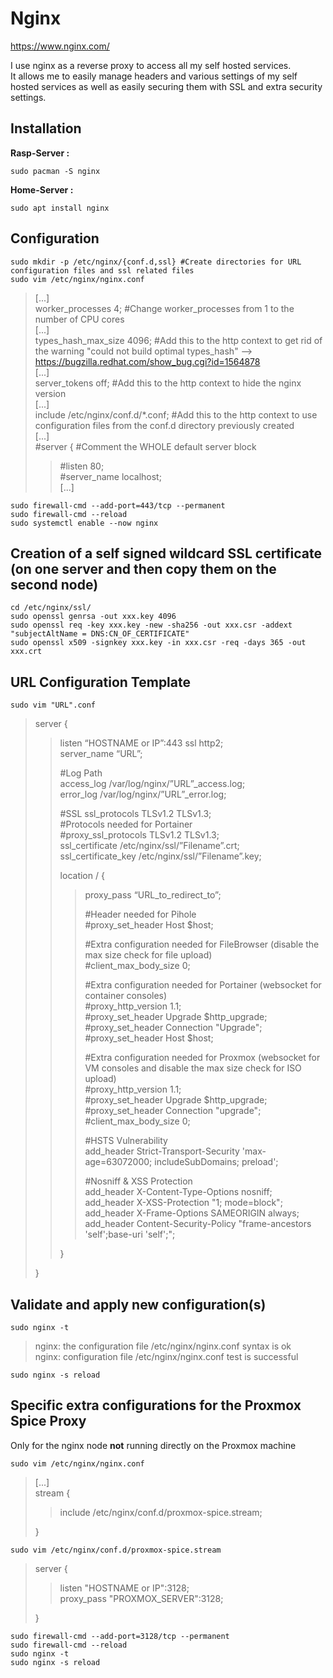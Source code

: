 # Nginx

https://www.nginx.com/

I use nginx as a reverse proxy to access all my self hosted services.  
It allows me to easily manage headers and various settings of my self hosted services as well as easily securing them with SSL and extra security settings.  

## Installation

**Rasp-Server :** 

```
sudo pacman -S nginx
```
  
**Home-Server :**

```
sudo apt install nginx
```

## Configuration

```
sudo mkdir -p /etc/nginx/{conf.d,ssl} #Create directories for URL configuration files and ssl related files
sudo vim /etc/nginx/nginx.conf
```

> [...]  
> worker_processes 4; #Change worker_processes from 1 to the number of CPU cores  
> [...]  
> types_hash_max_size 4096; #Add this to the http context to get rid of the warning "could not build optimal types_hash" --> https://bugzilla.redhat.com/show_bug.cgi?id=1564878  
> [...]  
> server_tokens off; #Add this to the http context to hide the nginx version  
> [...]  
> include /etc/nginx/conf.d/\*.conf; #Add this to the http context to use configuration files from the conf.d directory previously created  
> [...]  
> #server { #Comment the WHOLE default server block  
> > #listen       80;  
> > #server_name  localhost;  
> > [...]

```
sudo firewall-cmd --add-port=443/tcp --permanent
sudo firewall-cmd --reload
sudo systemctl enable --now nginx
```

## Creation of a self signed wildcard SSL certificate (on one server and then copy them on the second node)

```
cd /etc/nginx/ssl/
sudo openssl genrsa -out xxx.key 4096
sudo openssl req -key xxx.key -new -sha256 -out xxx.csr -addext "subjectAltName = DNS:CN_OF_CERTIFICATE"
sudo openssl x509 -signkey xxx.key -in xxx.csr -req -days 365 -out xxx.crt
```

## URL Configuration Template

```
sudo vim "URL".conf
```

> server {  
> > listen “HOSTNAME or IP”:443 ssl http2;  
> > server_name “URL”;  
> >    
> > #Log Path  
> > access_log /var/log/nginx/”URL”\_access.log;  
> > error_log /var/log/nginx/”URL”\_error.log;  
> >  
> > #SSL
> > ssl_protocols TLSv1.2 TLSv1.3;  
> > #Protocols needed for Portainer  
> > #proxy_ssl_protocols TLSv1.2 TLSv1.3;  
> > ssl_certificate /etc/nginx/ssl/”Filename”.crt;  
> > ssl_certificate_key /etc/nginx/ssl/”Filename”.key;  
> >    
> > location / {  
> > > proxy_pass “URL_to_redirect_to”;
> > >   
> > > #Header needed for Pihole  
> > > #proxy_set_header Host $host;  
> > >  
> > > #Extra configuration needed for FileBrowser (disable the max size check for file upload)  
> > > #client_max_body_size 0;  
> > >  
> > > #Extra configuration needed for Portainer (websocket for container consoles)  
> > > #proxy_http_version 1.1;  
> > > #proxy_set_header Upgrade $http_upgrade;  
> > > #proxy_set_header Connection "Upgrade";  
> > > #proxy_set_header Host $host;  
> > >  
> > > #Extra configuration needed for Proxmox (websocket for VM consoles and disable the max size check for ISO upload)  
> > > #proxy_http_version 1.1;  
> > > #proxy_set_header Upgrade $http_upgrade;  
> > > #proxy_set_header Connection "upgrade";  
> > > #client_max_body_size 0;  
> > >  
> > > #HSTS Vulnerability  
> > > add_header Strict-Transport-Security 'max-age=63072000; includeSubDomains; preload';  
> > >  
> > > #Nosniff & XSS Protection  
> > > add_header X-Content-Type-Options nosniff;  
> > > add_header X-XSS-Protection "1; mode=block";  
> > > add_header X-Frame-Options SAMEORIGIN always;  
> > > add_header Content-Security-Policy "frame-ancestors 'self';base-uri 'self';";  
> >
> > }  
>
> }

## Validate and apply new configuration(s)

```
sudo nginx -t
```

> nginx: the configuration file /etc/nginx/nginx.conf syntax is ok  
> nginx: configuration file /etc/nginx/nginx.conf test is successful
    
```
sudo nginx -s reload
```

## Specific extra configurations for the Proxmox Spice Proxy 

Only for the nginx node **not** running directly on the Proxmox machine

```
sudo vim /etc/nginx/nginx.conf
```

> [...]  
> stream {  
> > include /etc/nginx/conf.d/proxmox-spice.stream;  
>  
> }

```
sudo vim /etc/nginx/conf.d/proxmox-spice.stream
```

> server {  
> > listen "HOSTNAME or IP":3128;  
> > proxy_pass "PROXMOX_SERVER":3128;  
>  
> }

```
sudo firewall-cmd --add-port=3128/tcp --permanent
sudo firewall-cmd --reload
sudo nginx -t
sudo nginx -s reload
```
